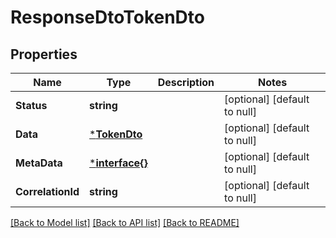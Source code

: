 # ResponseDtoTokenDto

## Properties
Name | Type | Description | Notes
------------ | ------------- | ------------- | -------------
**Status** | **string** |  | [optional] [default to null]
**Data** | [***TokenDto**](TokenDTO.md) |  | [optional] [default to null]
**MetaData** | [***interface{}**](interface{}.md) |  | [optional] [default to null]
**CorrelationId** | **string** |  | [optional] [default to null]

[[Back to Model list]](../README.md#documentation-for-models) [[Back to API list]](../README.md#documentation-for-api-endpoints) [[Back to README]](../README.md)


